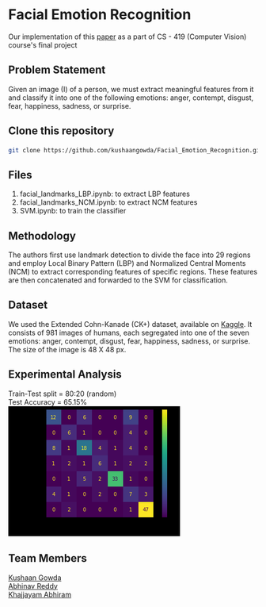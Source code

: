 # Facial Emotion Recognition

Our implementation of this [paper](https://link.springer.com/article/10.1007/s11042-016-3418-y) as a part of CS - 419 (Computer Vision) course's final project

## Problem Statement

Given an image (I) of a person, we must extract meaningful features from it and classify it into one of the following emotions: anger, contempt, disgust, fear, happiness, sadness, or surprise.

## Clone this repository

```bash
git clone https://github.com/kushaangowda/Facial_Emotion_Recognition.git
```

## Files

1. facial_landmarks_LBP.ipynb: to extract LBP features
2. facial_landmarks_NCM.ipynb: to extract NCM features
3. SVM.ipynb: to train the classifier

## Methodology

The authors first use landmark detection to divide the face into 29 regions and employ Local Binary Pattern (LBP) and Normalized Central Moments (NCM) to extract corresponding features of specific regions. These features are then concatenated and forwarded to the SVM for classification.

## Dataset

We used the Extended Cohn-Kanade (CK+) dataset, available on [Kaggle](https://www.kaggle.com/datasets/shawon10/ckplus). It consists of 981 images of humans, each segregated into one of the seven emotions: anger, contempt, disgust, fear, happiness, sadness, or surprise. The size of the image is 48 X 48 px.

## Experimental Analysis

Train-Test split = 80:20 (random) \
Test Accuracy = 65.15%
![Alt text](image.png)

## Team Members

[Kushaan Gowda](https://github.com/kushaangowda) \
[Abhinav Reddy](https://github.com/pixelbullet) \
[Khajjayam Abhiram](https://github.com/Abhiram0201)
